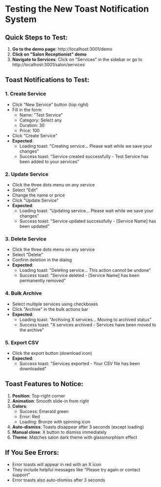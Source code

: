 # Testing the New Toast Notification System

## Quick Steps to Test:

1. **Go to the demo page**: http://localhost:3001/demo
2. **Click on "Salon Receptionist" demo**
3. **Navigate to Services**: Click on "Services" in the sidebar or go to http://localhost:3001/salon/services

## Toast Notifications to Test:

### 1. **Create Service**
- Click "New Service" button (top right)
- Fill in the form:
  - Name: "Test Service"
  - Category: Select any
  - Duration: 30
  - Price: 100
- Click "Create Service"
- **Expected**: 
  - Loading toast: "Creating service... Please wait while we save your changes"
  - Success toast: "Service created successfully - Test Service has been added to your services"

### 2. **Update Service**
- Click the three dots menu on any service
- Select "Edit"
- Change the name or price
- Click "Update Service"
- **Expected**:
  - Loading toast: "Updating service... Please wait while we save your changes"
  - Success toast: "Service updated successfully - [Service Name] has been updated"

### 3. **Delete Service**
- Click the three dots menu on any service
- Select "Delete"
- Confirm deletion in the dialog
- **Expected**:
  - Loading toast: "Deleting service... This action cannot be undone"
  - Success toast: "Service deleted - [Service Name] has been permanently removed"

### 4. **Bulk Archive**
- Select multiple services using checkboxes
- Click "Archive" in the bulk actions bar
- **Expected**:
  - Loading toast: "Archiving X services... Moving to archived status"
  - Success toast: "X services archived - Services have been moved to the archive"

### 5. **Export CSV**
- Click the export button (download icon)
- **Expected**:
  - Success toast: "Services exported - Your CSV file has been downloaded"

## Toast Features to Notice:

1. **Position**: Top-right corner
2. **Animation**: Smooth slide-in from right
3. **Colors**:
   - Success: Emerald green
   - Error: Red
   - Loading: Bronze with spinning icon
4. **Auto-dismiss**: Toasts disappear after 3 seconds (except loading)
5. **Manual close**: X button to dismiss immediately
6. **Theme**: Matches salon dark theme with glassmorphism effect

## If You See Errors:

- Error toasts will appear in red with an X icon
- They include helpful messages like "Please try again or contact support"
- Error toasts also auto-dismiss after 3 seconds